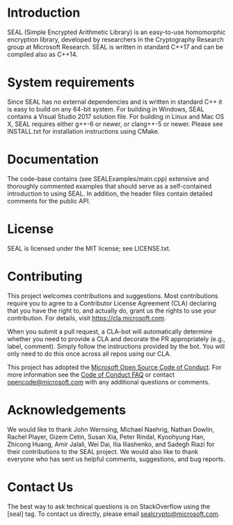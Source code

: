 # Introduction
SEAL (Simple Encrypted Arithmetic Library) is an easy-to-use homomorphic encryption 
library, developed by researchers in the Cryptography Research group at Microsoft 
Research. SEAL is written in standard C++17 and can be compiled also as C++14. 

# System requirements
Since SEAL has no external dependencies and is written in standard C++ it is easy 
to build on any 64-bit system. For building in Windows, SEAL contains a Visual 
Studio 2017 solution file. For building in Linux and Mac OS X, SEAL requires either 
g++-6 or newer, or clang++-5 or newer. Please see INSTALL.txt for installation 
instructions using CMake.

# Documentation
The code-base contains (see SEALExamples/main.cpp) extensive and thoroughly 
commented examples that should serve as a self-contained introduction to using SEAL.
In addition, the header files contain detailed comments for the public API.

# License
SEAL is licensed under the MIT license; see LICENSE.txt.

# Contributing

This project welcomes contributions and suggestions.  Most contributions require you 
to agree to a Contributor License Agreement (CLA) declaring that you have the right to,
and actually do, grant us the rights to use your contribution. For details, visit 
https://cla.microsoft.com.

When you submit a pull request, a CLA-bot will automatically determine whether you need 
to provide a CLA and decorate the PR appropriately (e.g., label, comment). Simply follow 
the instructions provided by the bot. You will only need to do this once across all 
repos using our CLA.

This project has adopted the [Microsoft Open Source Code of Conduct](https://opensource.microsoft.com/codeofconduct/).
For more information see the [Code of Conduct FAQ](https://opensource.microsoft.com/codeofconduct/faq/) 
or contact [opencode@microsoft.com](mailto:opencode@microsoft.com) with any additional 
questions or comments.

# Acknowledgements
We would like to thank John Wernsing, Michael Naehrig, Nathan Dowlin, Rachel Player, 
Gizem Cetin, Susan Xia, Peter Rindal, Kyoohyung Han, Zhicong Huang, Amir Jalali, Wei Dai, 
Ilia Iliashenko, and Sadegh Riazi for their contributions to the SEAL project. We would also
like to thank everyone who has sent us helpful comments, suggestions, and bug reports.

# Contact Us
The best way to ask technical questions is on StackOverflow using the [seal] tag. To contact 
us directly, please email [sealcrypto@microsoft.com](mailto:sealcrypto@microsoft.com).
